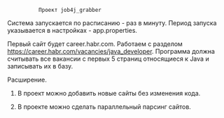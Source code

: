               Проект job4j_grabber 

Система запускается по расписанию - раз в минуту.
Период запуска указывается в настройках - app.properties.

Первый сайт будет career.habr.com.
Работаем с разделом https://career.habr.com/vacancies/java_developer.
Программа должна считывать все вакансии c первых 5 страниц относящиеся к Java и записывать их в базу.

Расширение.

1. В проект можно добавить новые сайты без изменения кода.

2. В проекте можно сделать параллельный парсинг сайтов.

